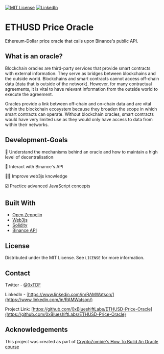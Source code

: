 


[![MIT License][license-shield]][license-url]
[![LinkedIn][linkedin-shield]][linkedin-url]


# ETHUSD Price Oracle

Ethereum-Dollar price oracle that calls upon Binance's public API.

## What is an oracle?

Blockchain oracles are third-party services that provide smart contracts with external information. They serve as bridges between blockchains and the outside world.
Blockchains and smart contracts cannot access off-chain data (data that is outside of the network). However, for many contractual agreements, it is vital to have relevant information from the outside world to execute the agreement.

Oracles provide a link between off-chain and on-chain data and are vital within the blockchain ecosystem because they broaden the scope in which smart contracts can operate. Without blockchain oracles, smart contracts would have very limited use as they would only have access to data from within their networks. 







## Development-Goals


🧰 Understand the mechanisms behind an oracle and how to maintain a high level of decentralisation

🤖 Interact with Binance's API

🦸‍♂️ Improve web3js knowledge

☑️ Practice advanced JavaScript concepts




## Built With

* [Open Zeppelin](https://openzeppelin.com/)
* [Web3js](https://web3js.readthedocs.io/en/v1.3.4/)
* [Solidity](https://docs.soliditylang.org/en/v0.8.6/)
* [Binance API](https://binance-docs.github.io/apidocs/spot/en/#change-log)



<!-- LICENSE -->
## License

Distributed under the MIT License. See `LICENSE` for more information.



<!-- CONTACT -->
## Contact

Twitter - [@0xTDF](https://twitter.com/0xTDF)

LinkedIn - [https://www.linkedin.com/in/RAMWatson/](https://www.linkedin.com/in/RAMWatson/)

Project Link: [https://github.com/0xBlueshiftLabs/ETHUSD-Price-Oracle](https://github.com/0xBlueshiftLabs/ETHUSD-Price-Oracle)



<!-- ACKNOWLEDGEMENTS -->
## Acknowledgements
This project was created as part of [CryptoZombie's How To Build An Oracle course](https://cryptozombies.io/en/course)





<!-- MARKDOWN LINKS & IMAGES -->
<!-- https://www.markdownguide.org/basic-syntax/#reference-style-links -->
[license-shield]: https://img.shields.io/github/license/othneildrew/Best-README-Template.svg?style=for-the-badge
[license-url]: https://github.com/othneildrew/Best-README-Template/blob/master/LICENSE.txt
[linkedin-shield]: https://img.shields.io/badge/-LinkedIn-black.svg?style=for-the-badge&logo=linkedin&colorB=555
[linkedin-url]: https://www.linkedin.com/in/RAMWatson/

